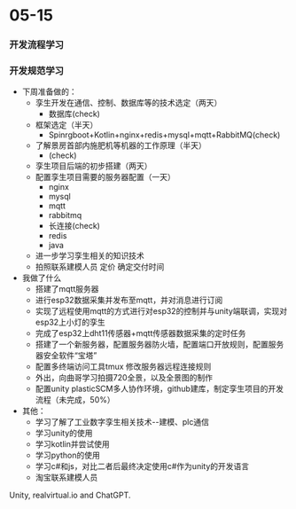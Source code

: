 # 05-15
### 开发流程学习
### 开发规范学习


- 下周准备做的：
	- 孪生开发在通信、控制、数据库等的技术选定（两天）
		- 数据库(check)
	- 框架选定（半天）
		- Spinrgboot+Kotlin+nginx+redis+mysql+mqtt+RabbitMQ(check)
	- 了解景房首部内施肥机等机器的工作原理（半天）
		- (check)
	- 孪生项目后端的初步搭建（两天）
	- 配置孪生项目需要的服务器配置（一天）
		- nginx
		- mysql
		- mqtt
		- rabbitmq
		- 长连接(check)
		- redis
		- java
	- 进一步学习孪生相关的知识技术
	- 拍照联系建模人员 定价 确定交付时间
- 我做了什么
    - 搭建了mqtt服务器
    - 进行esp32数据采集并发布至mqtt，并对消息进行订阅
    - 实现了远程使用mqtt的方式进行对esp32的控制并与unity端联调，实现对esp32上小灯的孪生
    - 完成了esp32上dht11传感器+mqtt传感器数据采集的定时任务
    - 搭建了一个新服务器，配置服务器防火墙，配置端口开放规则，配置服务器安全软件“宝塔”
    - 配置多终端访问工具tmux 修改服务器远程连接规则
    - 外出，向曲哥学习拍摄720全景，以及全景图的制作
    - 配置unity plasticSCM多人协作环境，github建库，制定孪生项目的开发流程（未完成，50%）
- 其他：
	- 学习了解了工业数字孪生相关技术--建模、plc通信
	- 学习unity的使用
	- 学习kotlin并尝试使用
	- 学习python的使用
	- 学习c#和js，对比二者后最终决定使用c#作为unity的开发语言
	- 淘宝联系建模人员

Unity, realvirtual.io and ChatGPT.